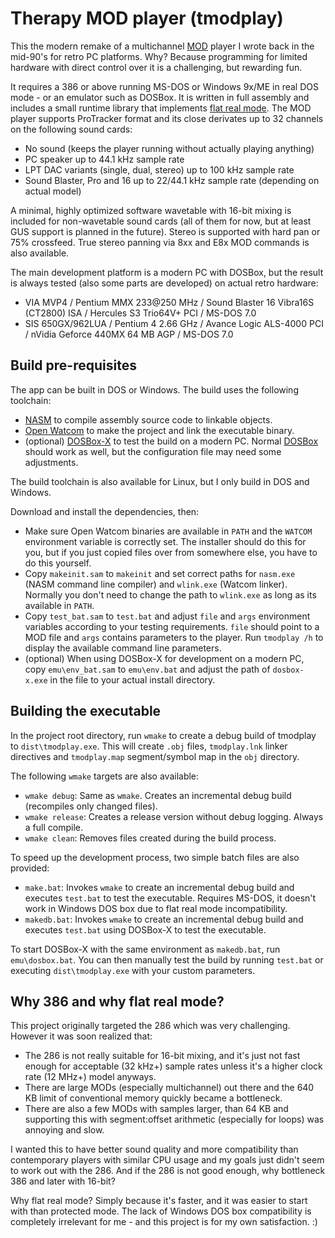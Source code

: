# Therapy MOD player (tmodplay)

This the modern remake of a multichannel [MOD](https://en.wikipedia.org/wiki/MOD_(file_format)) player I wrote back in the mid-90's for retro PC platforms. Why? Because programming for limited hardware with direct control over it is a challenging, but rewarding fun.

It requires a 386 or above running MS-DOS or Windows 9x/ME in real DOS mode - or an emulator such as DOSBox. It is written in full assembly and includes a small runtime library that implements [flat real mode](https://en.wikipedia.org/wiki/Unreal_mode). The MOD player supports ProTracker format and its close derivates up to 32 channels on the following sound cards:

* No sound (keeps the player running without actually playing anything)
* PC speaker up to 44.1 kHz sample rate
* LPT DAC variants (single, dual, stereo) up to 100 kHz sample rate
* Sound Blaster, Pro and 16 up to 22/44.1 kHz sample rate (depending on actual model)

A minimal, highly optimized software wavetable with 16-bit mixing is included for non-wavetable sound cards (all of them for now, but at least GUS support is planned in the future). Stereo is supported with hard pan or 75% crossfeed. True stereo panning via 8xx and E8x MOD commands is also available.

The main development platform is a modern PC with DOSBox, but the result is always tested (also some parts are developed) on actual retro hardware:

* VIA MVP4 / Pentium MMX 233@250 MHz / Sound Blaster 16 Vibra16S (CT2800) ISA / Hercules S3 Trio64V+ PCI / MS-DOS 7.0
* SIS 650GX/962LUA / Pentium 4 2.66 GHz / Avance Logic ALS-4000 PCI / nVidia Geforce 440MX 64 MB AGP / MS-DOS 7.0

## Build pre-requisites

The app can be built in DOS or Windows. The build uses the following toolchain:

* [NASM](https://www.nasm.us/) to compile assembly source code to linkable objects.
* [Open Watcom](http://www.openwatcom.org/) to make the project and link the executable binary.
* (optional) [DOSBox-X](https://dosbox-x.com/) to test the build on a modern PC. Normal [DOSBox](https://www.dosbox.com/) should work as well, but the configuration file may need some adjustments.

The build toolchain is also available for Linux, but I only build in DOS and Windows.

Download and install the dependencies, then:

* Make sure Open Watcom binaries are available in `PATH` and the `WATCOM` environment variable is correctly set. The installer should do this for you, but if you just copied files over from somewhere else, you have to do this yourself.
* Copy `makeinit.sam` to `makeinit` and set correct paths for `nasm.exe` (NASM command line compiler) and `wlink.exe` (Watcom linker). Normally you don't need to change the path to `wlink.exe` as long as its available in `PATH`.
* Copy `test_bat.sam` to `test.bat` and adjust `file` and `args` environment variables according to your testing requirements. `file` should point to a MOD file and `args` contains parameters to the player. Run `tmodplay /h` to display the available command line parameters.
* (optional) When using DOSBox-X for development on a modern PC, copy `emu\env_bat.sam` to `emu\env.bat` and adjust the path of `dosbox-x.exe` in the file to your actual install directory.

## Building the executable

In the project root directory, run `wmake` to create a debug build of tmodplay to `dist\tmodplay.exe`. This will create `.obj` files, `tmodplay.lnk` linker directives and `tmodplay.map` segment/symbol map in the `obj` directory.

The following `wmake` targets are also available:

* `wmake debug`: Same as `wmake`. Creates an incremental debug build (recompiles only changed files).
* `wmake release`: Creates a release version without debug logging. Always a full compile.
* `wmake clean`: Removes files created during the build process.

To speed up the development process, two simple batch files are also provided:

* `make.bat`: Invokes `wmake` to create an incremental debug build and executes `test.bat` to test the executable. Requires MS-DOS, it doesn't work in Windows DOS box due to flat real mode incompatibility.
* `makedb.bat`: Invokes `wmake` to create an incremental debug build and executes `test.bat` using DOSBox-X to test the executable.

To start DOSBox-X with the same environment as `makedb.bat`, run `emu\dosbox.bat`. You can then manually test the build by running `test.bat` or executing `dist\tmodplay.exe` with your custom parameters.

## Why 386 and why flat real mode?

This project originally targeted the 286 which was very challenging. However it was soon realized that:

* The 286 is not really suitable for 16-bit mixing, and it's just not fast enough for acceptable (32 kHz+) sample rates unless it's a higher clock rate (12 MHz+) model anyways.
* There are large MODs (especially multichannel) out there and the 640 KB limit of conventional memory quickly became a bottleneck.
* There are also a few MODs with samples larger, than 64 KB and supporting this with segment:offset arithmetic (especially for loops) was annoying and slow.

I wanted this to have better sound quality and more compatibility than contemporary players with similar CPU usage and my goals just didn't seem to work out with the 286. And if the 286 is not good enough, why bottleneck 386 and later with 16-bit?

Why flat real mode? Simply because it's faster, and it was easier to start with than protected mode. The lack of Windows DOS box compatibility is completely irrelevant for me - and this project is for my own satisfaction. :)